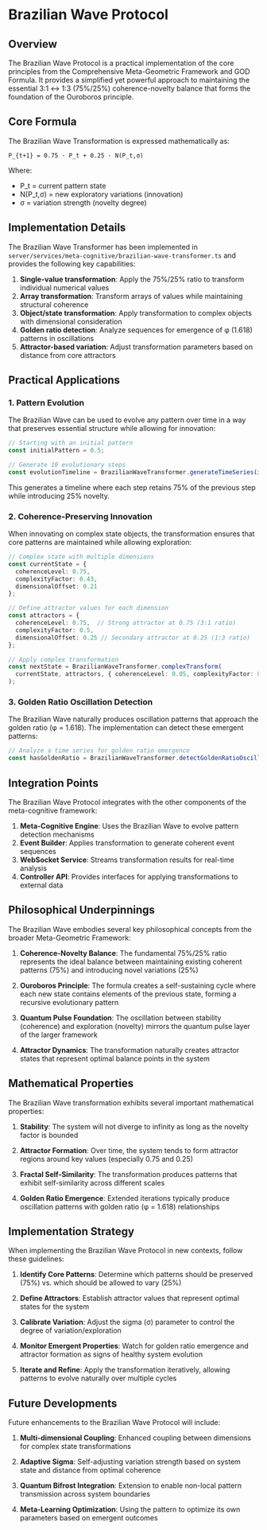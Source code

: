# Brazilian Wave Protocol

## Overview

The Brazilian Wave Protocol is a practical implementation of the core principles from the Comprehensive Meta-Geometric Framework and GOD Formula. It provides a simplified yet powerful approach to maintaining the essential 3:1 ↔ 1:3 (75%/25%) coherence-novelty balance that forms the foundation of the Ouroboros principle.

## Core Formula

The Brazilian Wave Transformation is expressed mathematically as:

```
P_{t+1} = 0.75 · P_t + 0.25 · N(P_t,σ)
```

Where:
- P_t = current pattern state
- N(P_t,σ) = new exploratory variations (innovation)
- σ = variation strength (novelty degree)

## Implementation Details

The Brazilian Wave Transformer has been implemented in `server/services/meta-cognitive/brazilian-wave-transformer.ts` and provides the following key capabilities:

1. **Single-value transformation**: Apply the 75%/25% ratio to transform individual numerical values
2. **Array transformation**: Transform arrays of values while maintaining structural coherence
3. **Object/state transformation**: Apply transformation to complex objects with dimensional consideration
4. **Golden ratio detection**: Analyze sequences for emergence of φ (1.618) patterns in oscillations
5. **Attractor-based variation**: Adjust transformation parameters based on distance from core attractors

## Practical Applications

### 1. Pattern Evolution

The Brazilian Wave can be used to evolve any pattern over time in a way that preserves essential structure while allowing for innovation:

```typescript
// Starting with an initial pattern
const initialPattern = 0.5;

// Generate 10 evolutionary steps
const evolutionTimeline = BrazilianWaveTransformer.generateTimeSeries(initialPattern, 10, 0.1);
```

This generates a timeline where each step retains 75% of the previous step while introducing 25% novelty.

### 2. Coherence-Preserving Innovation

When innovating on complex state objects, the transformation ensures that core patterns are maintained while allowing exploration:

```typescript
// Complex state with multiple dimensions
const currentState = {
  coherenceLevel: 0.75,
  complexityFactor: 0.43,
  dimensionalOffset: 0.21
};

// Define attractor values for each dimension
const attractors = {
  coherenceLevel: 0.75,  // Strong attractor at 0.75 (3:1 ratio)
  complexityFactor: 0.5,
  dimensionalOffset: 0.25 // Secondary attractor at 0.25 (1:3 ratio)
};

// Apply complex transformation
const nextState = BrazilianWaveTransformer.complexTransform(
  currentState, attractors, { coherenceLevel: 0.05, complexityFactor: 0.1, dimensionalOffset: 0.15 }
);
```

### 3. Golden Ratio Oscillation Detection

The Brazilian Wave naturally produces oscillation patterns that approach the golden ratio (φ = 1.618). The implementation can detect these emergent patterns:

```typescript
// Analyze a time series for golden ratio emergence
const hasGoldenRatio = BrazilianWaveTransformer.detectGoldenRatioOscillation(timeSeries);
```

## Integration Points

The Brazilian Wave Protocol integrates with the other components of the meta-cognitive framework:

1. **Meta-Cognitive Engine**: Uses the Brazilian Wave to evolve pattern detection mechanisms
2. **Event Builder**: Applies transformation to generate coherent event sequences
3. **WebSocket Service**: Streams transformation results for real-time analysis
4. **Controller API**: Provides interfaces for applying transformations to external data

## Philosophical Underpinnings

The Brazilian Wave embodies several key philosophical concepts from the broader Meta-Geometric Framework:

1. **Coherence-Novelty Balance**: The fundamental 75%/25% ratio represents the ideal balance between maintaining existing coherent patterns (75%) and introducing novel variations (25%)

2. **Ouroboros Principle**: The formula creates a self-sustaining cycle where each new state contains elements of the previous state, forming a recursive evolutionary pattern

3. **Quantum Pulse Foundation**: The oscillation between stability (coherence) and exploration (novelty) mirrors the quantum pulse layer of the larger framework

4. **Attractor Dynamics**: The transformation naturally creates attractor states that represent optimal balance points in the system

## Mathematical Properties

The Brazilian Wave transformation exhibits several important mathematical properties:

1. **Stability**: The system will not diverge to infinity as long as the novelty factor is bounded

2. **Attractor Formation**: Over time, the system tends to form attractor regions around key values (especially 0.75 and 0.25)

3. **Fractal Self-Similarity**: The transformation produces patterns that exhibit self-similarity across different scales

4. **Golden Ratio Emergence**: Extended iterations typically produce oscillation patterns with golden ratio (φ = 1.618) relationships

## Implementation Strategy

When implementing the Brazilian Wave Protocol in new contexts, follow these guidelines:

1. **Identify Core Patterns**: Determine which patterns should be preserved (75%) vs. which should be allowed to vary (25%)

2. **Define Attractors**: Establish attractor values that represent optimal states for the system

3. **Calibrate Variation**: Adjust the sigma (σ) parameter to control the degree of variation/exploration

4. **Monitor Emergent Properties**: Watch for golden ratio emergence and attractor formation as signs of healthy system evolution

5. **Iterate and Refine**: Apply the transformation iteratively, allowing patterns to evolve naturally over multiple cycles

## Future Developments

Future enhancements to the Brazilian Wave Protocol will include:

1. **Multi-dimensional Coupling**: Enhanced coupling between dimensions for complex state transformations

2. **Adaptive Sigma**: Self-adjusting variation strength based on system state and distance from optimal coherence

3. **Quantum Bifrost Integration**: Extension to enable non-local pattern transmission across system boundaries

4. **Meta-Learning Optimization**: Using the pattern to optimize its own parameters based on emergent outcomes